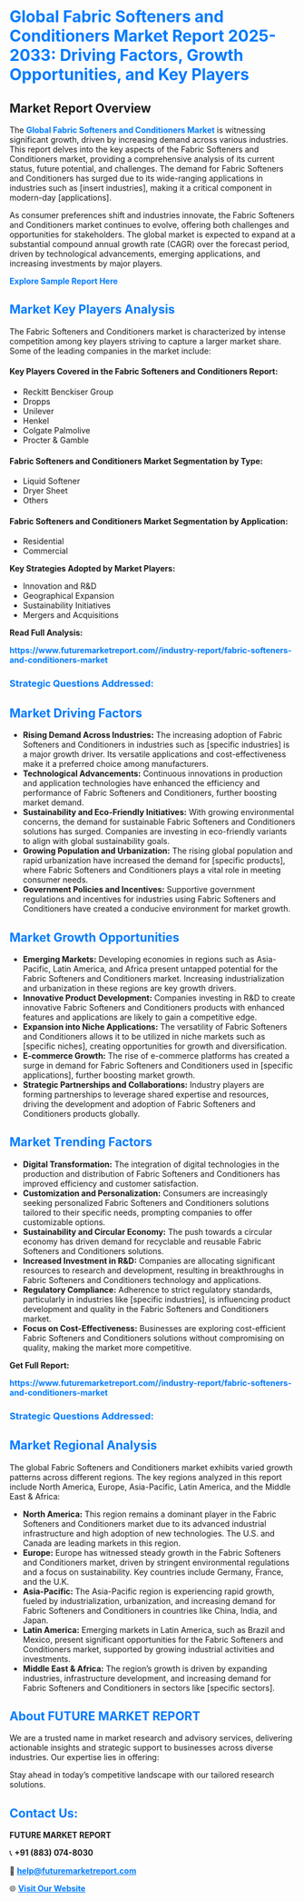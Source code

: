 <h1 style="color: #007BFF;">Global Fabric Softeners and Conditioners Market Report 2025-2033: Driving Factors, Growth Opportunities, and Key Players</h1>

<section id="overview">
<h2>Market Report Overview</h2>
<p>The <a href="https://www.futuremarketreport.com//industry-report/fabric-softeners-and-conditioners-market" style="color: #007BFF; text-decoration: none;"><strong>Global Fabric Softeners and Conditioners Market</strong></a> is witnessing significant growth, driven by increasing demand across various industries. This report delves into the key aspects of the Fabric Softeners and Conditioners market, providing a comprehensive analysis of its current status, future potential, and challenges. The demand for Fabric Softeners and Conditioners has surged due to its wide-ranging applications in industries such as [insert industries], making it a critical component in modern-day [applications].</p>
<p>As consumer preferences shift and industries innovate, the Fabric Softeners and Conditioners market continues to evolve, offering both challenges and opportunities for stakeholders. The global market is expected to expand at a substantial compound annual growth rate (CAGR) over the forecast period, driven by technological advancements, emerging applications, and increasing investments by major players.</p>
</section>

<section id="overview">
<p><a href="https://www.futuremarketreport.com//request-sample/reportId=84923" style="color: #007BFF; text-decoration: none;"><strong>Explore Sample Report Here</strong></a></p>
</section>

<section id="key-players">
<h2 style="color: #007BFF;">Market Key Players Analysis</h2>
<p>The Fabric Softeners and Conditioners market is characterized by intense competition among key players striving to capture a larger market share. Some of the leading companies in the market include:</p>
<h4>Key Players Covered in the Fabric Softeners and Conditioners Report:</h4>
<ul><li>Reckitt Benckiser Group</li><li>Dropps</li><li>Unilever</li><li>Henkel</li><li>Colgate Palmolive</li><li>Procter &amp; Gamble</li></ul>
<h4>Fabric Softeners and Conditioners Market Segmentation by Type:</h4>
<ul><li>Liquid Softener</li><li>Dryer Sheet</li><li>Others</li></ul>

<h4>Fabric Softeners and Conditioners Market Segmentation by Application:</h4>
<ul><li>Residential</li><li>Commercial</li></ul>
<p><strong>Key Strategies Adopted by Market Players:</strong></p>
<ul>
<li>Innovation and R&D</li>
<li>Geographical Expansion</li>
<li>Sustainability Initiatives</li>
<li>Mergers and Acquisitions</li>
</ul>
</section>

<section>
<p><strong>Read Full Analysis: </strong></p><a href="https://www.futuremarketreport.com//industry-report/fabric-softeners-and-conditioners-market" style="color: #007BFF; text-decoration: none;"><strong>https://www.futuremarketreport.com//industry-report/fabric-softeners-and-conditioners-market</strong></a>
<h3 style="color: #007BFF;">Strategic Questions Addressed:</h3>
</section>

<section id="driving-factors">
<h2 style="color: #007BFF;">Market Driving Factors</h2>
<ul>
<li><strong>Rising Demand Across Industries:</strong> The increasing adoption of Fabric Softeners and Conditioners in industries such as [specific industries] is a major growth driver. Its versatile applications and cost-effectiveness make it a preferred choice among manufacturers.</li>
<li><strong>Technological Advancements:</strong> Continuous innovations in production and application technologies have enhanced the efficiency and performance of Fabric Softeners and Conditioners, further boosting market demand.</li>
<li><strong>Sustainability and Eco-Friendly Initiatives:</strong> With growing environmental concerns, the demand for sustainable Fabric Softeners and Conditioners solutions has surged. Companies are investing in eco-friendly variants to align with global sustainability goals.</li>
<li><strong>Growing Population and Urbanization:</strong> The rising global population and rapid urbanization have increased the demand for [specific products], where Fabric Softeners and Conditioners plays a vital role in meeting consumer needs.</li>
<li><strong>Government Policies and Incentives:</strong> Supportive government regulations and incentives for industries using Fabric Softeners and Conditioners have created a conducive environment for market growth.</li>
</ul>
</section>

<section id="growth-opportunities">
<h2 style="color: #007BFF;">Market Growth Opportunities</h2>
<ul>
<li><strong>Emerging Markets:</strong> Developing economies in regions such as Asia-Pacific, Latin America, and Africa present untapped potential for the Fabric Softeners and Conditioners market. Increasing industrialization and urbanization in these regions are key growth drivers.</li>
<li><strong>Innovative Product Development:</strong> Companies investing in R&D to create innovative Fabric Softeners and Conditioners products with enhanced features and applications are likely to gain a competitive edge.</li>
<li><strong>Expansion into Niche Applications:</strong> The versatility of Fabric Softeners and Conditioners allows it to be utilized in niche markets such as [specific niches], creating opportunities for growth and diversification.</li>
<li><strong>E-commerce Growth:</strong> The rise of e-commerce platforms has created a surge in demand for Fabric Softeners and Conditioners used in [specific applications], further boosting market growth.</li>
<li><strong>Strategic Partnerships and Collaborations:</strong> Industry players are forming partnerships to leverage shared expertise and resources, driving the development and adoption of Fabric Softeners and Conditioners products globally.</li>
</ul>
</section>

<section id="trending-factors">
<h2 style="color: #007BFF;">Market Trending Factors</h2>
<ul>
<li><strong>Digital Transformation:</strong> The integration of digital technologies in the production and distribution of Fabric Softeners and Conditioners has improved efficiency and customer satisfaction.</li>
<li><strong>Customization and Personalization:</strong> Consumers are increasingly seeking personalized Fabric Softeners and Conditioners solutions tailored to their specific needs, prompting companies to offer customizable options.</li>
<li><strong>Sustainability and Circular Economy:</strong> The push towards a circular economy has driven demand for recyclable and reusable Fabric Softeners and Conditioners solutions.</li>
<li><strong>Increased Investment in R&D:</strong> Companies are allocating significant resources to research and development, resulting in breakthroughs in Fabric Softeners and Conditioners technology and applications.</li>
<li><strong>Regulatory Compliance:</strong> Adherence to strict regulatory standards, particularly in industries like [specific industries], is influencing product development and quality in the Fabric Softeners and Conditioners market.</li>
<li><strong>Focus on Cost-Effectiveness:</strong> Businesses are exploring cost-efficient Fabric Softeners and Conditioners solutions without compromising on quality, making the market more competitive.</li>
</ul>
</section>

<section>
<p><strong>Get Full Report: </strong></p><a href="https://www.futuremarketreport.com//industry-report/fabric-softeners-and-conditioners-market" style="color: #007BFF; text-decoration: none;"><strong>https://www.futuremarketreport.com//industry-report/fabric-softeners-and-conditioners-market</strong></a>
<h3 style="color: #007BFF;">Strategic Questions Addressed:</h3>
</section>


<section id="regional-analysis">
<h2 style="color: #007BFF;">Market Regional Analysis</h2>
<p>The global Fabric Softeners and Conditioners market exhibits varied growth patterns across different regions. The key regions analyzed in this report include North America, Europe, Asia-Pacific, Latin America, and the Middle East & Africa:</p>
<ul>
<li><strong>North America:</strong> This region remains a dominant player in the Fabric Softeners and Conditioners market due to its advanced industrial infrastructure and high adoption of new technologies. The U.S. and Canada are leading markets in this region.</li>
<li><strong>Europe:</strong> Europe has witnessed steady growth in the Fabric Softeners and Conditioners market, driven by stringent environmental regulations and a focus on sustainability. Key countries include Germany, France, and the U.K.</li>
<li><strong>Asia-Pacific:</strong> The Asia-Pacific region is experiencing rapid growth, fueled by industrialization, urbanization, and increasing demand for Fabric Softeners and Conditioners in countries like China, India, and Japan.</li>
<li><strong>Latin America:</strong> Emerging markets in Latin America, such as Brazil and Mexico, present significant opportunities for the Fabric Softeners and Conditioners market, supported by growing industrial activities and investments.</li>
<li><strong>Middle East & Africa:</strong> The region’s growth is driven by expanding industries, infrastructure development, and increasing demand for Fabric Softeners and Conditioners in sectors like [specific sectors].</li>
</ul>
</section>

<footer>
<h2 style="color: #007BFF;">About FUTURE MARKET REPORT</h2>
<p>We are a trusted name in market research and advisory services, delivering actionable insights and strategic support to businesses across diverse industries. Our expertise lies in offering:</p>

<p>Stay ahead in today’s competitive landscape with our tailored research solutions.</p>

<h2 style="color: #007BFF;">Contact Us:</h2>
<p><strong>FUTURE MARKET REPORT</strong></p>
<p>📞 <strong>+91 (883) 074-8030</strong></p>
<p>📧 <strong><a href="mailto:help@futuremarketreport.com" style="color: #007BFF;">help@futuremarketreport.com</a></strong></p>
<p>🌐 <strong><a href="https://www.futuremarketreport.com/" style="color: #007BFF;">Visit Our Website</a></strong></p>
</footer>
